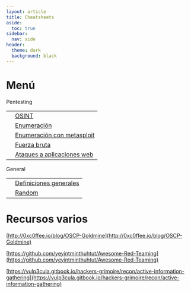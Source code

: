 ```yaml
---
layout: article
title: Cheatsheets
aside:
  toc: true
sidebar:
  nav: side
header:
  theme: dark
  background: black
---
```


<h1>Menú</h1>
<div class="grid">
  <div class="cell cell--20 cell--lg-20 content" id="custom-table-header">Pentesting</div>
</div>
<table class="table-full">
<tr>
<td class="td-black"><b></b></td>
<td><a href="/wiki/osint">OSINT</a></td>
</tr>
<tr>
<td class="td-black"><b></b></td>
<td><a href="/wiki/enumeracion">Enumeración</a></td>
</tr>
<tr>
<td class="td-black"><b></b></td>
<td><a href="/wiki/enumeracion-con-metasploit">Enumeración con metasploit</a></td>
</tr>
<tr>
<td class="td-black"><b></b></td>
<td><a href="/wiki/fuerza-bruta">Fuerza bruta</a></td>
</tr>
<tr>
<td class="td-black"><b></b></td>
<td><a href="/wiki/ataques-web">Ataques a aplicaciones web</a></td>
</tr>
</table>

<div class="grid">
  <div class="cell cell--20 cell--lg-20 content" id="custom-table-header">General</div>
</div>
<table class="table-full">
<tr>
<td class="td-black"><b></b></td>
<td><a href="/wiki/general">Definiciones generales</a></td>
</tr>
<tr>
<td class="td-black"><b></b></td>
<td><a href="/wiki/random">Random</a></td>
</tr>
</table>


<h1>Recursos varios</h1>

[http://0xc0ffee.io/blog/OSCP-Goldmine](http://0xc0ffee.io/blog/OSCP-Goldmine)

[https://github.com/yeyintminthuhtut/Awesome-Red-Teaming](https://github.com/yeyintminthuhtut/Awesome-Red-Teaming)

[https://vulp3cula.gitbook.io/hackers-grimoire/recon/active-information-gathering](https://vulp3cula.gitbook.io/hackers-grimoire/recon/active-information-gathering)


